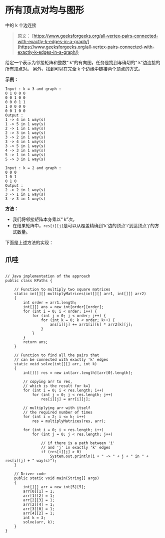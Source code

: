 # 所有顶点对均与图形

中的 k 个边连接

> 原文： [https://www.geeksforgeeks.org/all-vertex-pairs-connected-with-exactly-k-edges-in-a-graph/](https://www.geeksforgeeks.org/all-vertex-pairs-connected-with-exactly-k-edges-in-a-graph/)

给定一个表示为邻接矩阵和整数“ k”的有向图，任务是找到与确切的“ k”边连接的所有顶点对。
另外，找到可以在完全 k 个边缘中链接两个顶点的方式。

**示例：**

```
Input : k = 3 and graph :
0 1 0 0 0 
0 0 1 0 0 
0 0 0 1 1 
1 0 0 0 0 
0 0 1 0 0 
Output :
1 -> 4 in 1 way(s)
1 -> 5 in 1 way(s)
2 -> 1 in 1 way(s)
2 -> 3 in 1 way(s)
3 -> 2 in 1 way(s)
3 -> 4 in 1 way(s)
3 -> 5 in 1 way(s)
4 -> 3 in 1 way(s)
5 -> 1 in 1 way(s)
5 -> 3 in 1 way(s)

Input : k = 2 and graph :
0 0 0 
1 0 1 
0 1 0 
Output :
2 -> 2 in 1 way(s)
3 -> 1 in 1 way(s)
3 -> 3 in 1 way(s)

```

**方法：**

*   我们将邻接矩阵本身乘以“ k”次。
*   在结果矩阵中，`res[i][j]`是可以从覆盖精确到'k'边的顶点'i'到达顶点'j'的方式数量。

下面是上述方法的实现：

## 爪哇

```

// Java implementation of the approach 
public class KPaths { 

    // Function to multiply two square matrices 
    static int[][] multiplyMatrices(int[][] arr1, int[][] arr2) 
    { 
        int order = arr1.length; 
        int[][] ans = new int[order][order]; 
        for (int i = 0; i < order; i++) { 
            for (int j = 0; j < order; j++) { 
                for (int k = 0; k < order; k++) { 
                    ans[i][j] += arr1[i][k] * arr2[k][j]; 
                } 
            } 
        } 
        return ans; 
    } 

    // Function to find all the pairs that 
    // can be connected with exactly 'k' edges 
    static void solve(int[][] arr, int k) 
    { 
        int[][] res = new int[arr.length][arr[0].length]; 

        // copying arr to res, 
        // which is the result for k=1 
        for (int i = 0; i < res.length; i++) 
            for (int j = 0; j < res.length; j++) 
                res[i][j] = arr[i][j]; 

        // multiplying arr with itself 
        // the required number of times 
        for (int i = 2; i <= k; i++) 
            res = multiplyMatrices(res, arr); 

        for (int i = 0; i < res.length; i++) 
            for (int j = 0; j < res.length; j++) 

                // if there is a path between 'i' 
                // and 'j' in exactly 'k' edges 
                if (res[i][j] > 0) 
                    System.out.println(i + " -> " + j + " in " + res[i][j] + " way(s)"); 
    } 

    // Driver code 
    public static void main(String[] args) 
    { 
        int[][] arr = new int[5][5]; 
        arr[0][1] = 1; 
        arr[1][2] = 1; 
        arr[2][3] = 1; 
        arr[2][4] = 1; 
        arr[3][0] = 1; 
        arr[4][2] = 1; 
        int k = 3; 
        solve(arr, k); 
    } 
} 

```